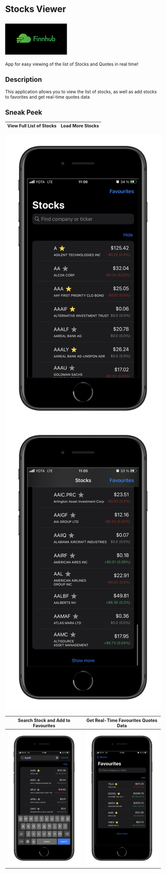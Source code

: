 # Stocks Viewer
[![](images/finnhub-logo.png)](https://finnhub.io)
---
App for easy viewing of the list of Stocks and Quotes in real time!

## Description
This application allows you to view the list of stocks, as well as add stocks to favorites and get real-time quotes data

## Sneak Peek
View Full List of Stocks  |  Load More Stocks
:---------------------:|:-----------------:
![](images/stocks.png) ![](images/show-more.png)

Search Stock and Add to Favourites |  Get Real-Time Favourites Quotes Data
:---------------------:|:-----------------:
![](images/search.png) | ![](images/favourites.png)
